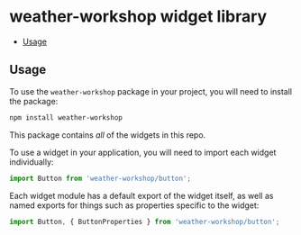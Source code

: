 # weather-workshop widget library

-   [Usage](#usage)

## Usage

To use the `weather-workshop` package in your project, you will need to install the package:

```bash
npm install weather-workshop
```

This package contains _all_ of the widgets in this repo.

To use a widget in your application, you will need to import each widget individually:

```ts
import Button from 'weather-workshop/button';
```

Each widget module has a default export of the widget itself, as well as named exports for things such as properties specific to the widget:

```ts
import Button, { ButtonProperties } from 'weather-workshop/button';
```
